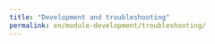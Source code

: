 ```yaml
---
title: "Development and troubleshooting"
permalink: en/module-development/troubleshooting/
---
```


